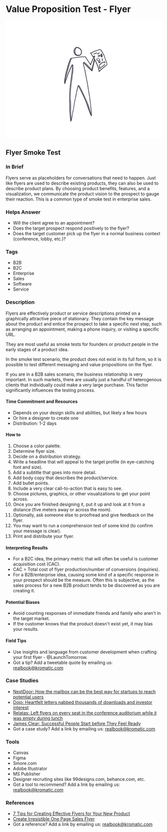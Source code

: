 # Value Proposition Test - Flyer

![](../.gitbook/assets/illustration-flyer-smoke-test.png)

## Flyer Smoke Test

### In Brief

Flyers serve as placeholders for conversations that need to happen. Just like flyers are used to describe existing products, they can also be used to describe product plans. By choosing product benefits, features, and a visualization, we communicate the product vision to the prospect to gauge their reaction. This is a common type of smoke test in enterprise sales.

### Helps Answer

* Will the client agree to an appointment? 
* Does the target prospect respond positively to the flyer?
* Does the target customer pick up the flyer in a normal business context \(conference, lobby, etc.\)?

### Tags

* B2B
* B2C
* Enterprise
* Sales
* Software
* Service

### Description

Flyers are effectively product or service descriptions printed on a graphically attractive piece of stationary. They contain the key message about the product and entice the prospect to take a specific next step, such as arranging an appointment, making a phone inquiry, or visiting a specific URL.

They are most useful as smoke tests for founders or product people in the early stages of a product idea.

In the smoke test scenario, the product does not exist in its full form, so it is possible to test different messaging and value propositions on the flyer.

If you are in a B2B sales scenario, the business relationship is very important. In such markets, there are usually just a handful of heterogenous clients that individually could make a very large purchase. This factor significantly influences the testing process.

#### Time Commitment and Resources

* Depends on your design skills and abilities, but likely a few hours
* Or hire a designer to create one
* Distribution: 1-2 days

#### How to

1. Choose a color palette.
2. Determine flyer size.
3. Decide on a distribution strategy.
4. Write a headline that will appeal to the target profile \(in eye-catching font and size\).
5. Add a subtitle that goes into more detail.
6. Add body copy that describes the product/service.
7. Add bullet points.
8. Include a very clear call-to-action that is easy to see.
9. Choose pictures, graphics, or other visualizations to get your point across.
10. Once you are finished designing it, put it up and look at it from a distance \(five meters away or across the room\).
11. Optionally, ask someone else to proofread and give feedback on the flyer.
12. You may want to run a comprehension test of some kind \(to confirm your message is clear\).
13. Print and distribute your flyer.

#### Interpreting Results

* For a B2C idea, the primary metric that will often be useful is customer acquisition cost \(CAC\).
* CAC = Total cost of flyer production/number of conversions \(inquiries\).
* For a B2B/enterprise idea, causing some kind of a specific response in your prospect should be the measure. Often this is subjective, as the sales process for a new B2B product tends to be discovered as you are creating it.

#### Potential Biases

* Avoid counting responses of immediate friends and family who aren't in the target market.
* If the customer knows that the product doesn't exist yet, it may bias your results.

#### Field Tips

* Use insights and language from customer development when crafting your first flyer - @LaunchTomorrow.
* Got a tip? Add a tweetable quote by emailing us: [realbook@kromatic.com](mailto:realbook@kromatic.com)

### Case Studies

* [NextDoor: How the mailbox can be the best way for startups to reach potential users](http://www.inc.com/alex-moazed/how-the-mailbox-can-be-the-best-way-for-startups-to-reach-potential-users.html)
* [Dojo: Heartfelt letters nabbed thousands of downloads and investor interest](http://observer.com/2014/09/forget-pr-emails-app-used-heartfelt-letters-nabbed-thousands-of-downloads-and-investor-interest/)
* [Relatas: Left flyers on every seat in the conference auditorium while it was empty during lunch](https://yourstory.com/2016/10/startup-marketing-watch-out/)
* [James Clear: Successful People Start before They Feel Ready](https://jamesclear.com/successful-people-start-before-they-feel-ready)
* Got a case study? Add a link by emailing us: [realbook@kromatic.com](mailto:realbook@kromatic.com) 

### Tools

* Canvas
* Figma
* Smore.com
* Adobe Illustrator
* MS Publisher
* Designer recruiting sites like 99designs.com, behance.com, etc.
* Got a tool to recommend? Add a link by emailing us: [realbook@kromatic.com](mailto:realbook@kromatic.com)

### References

* [7 Tips for Creating Effective Flyers for Your New Product](http://jodycalkins.com/7-tips-for-creating-effective-flyers-for-your-new-product/)
* [Create Irresistible One Page Sales Flyer](https://www.linkedin.com/pulse/create-irresistible-one-page-sales-flyer-dave-palmer)
* Got a reference? Add a link by emailing us: [realbook@kromatic.com](mailto:realbook@kromatic.com)


